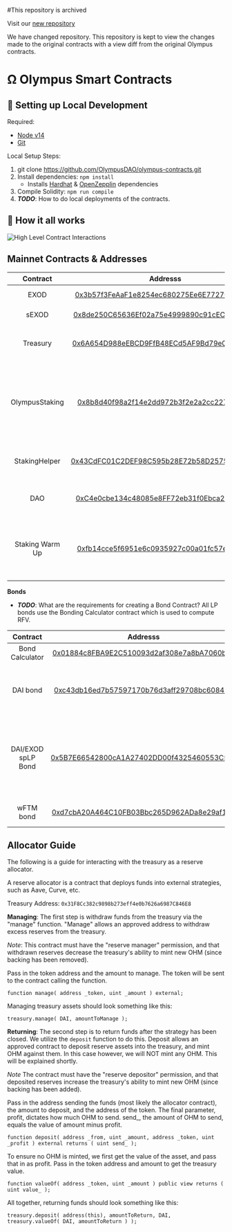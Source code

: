 

#This repository is archived

Visit our [new repository](https://github.com/ExodiaFinance/contracts)

We have changed repository. This repository is kept to view the changes made to the original contracts with a view diff from the original Olympus contracts.

# Ω Olympus Smart Contracts
##  🔧 Setting up Local Development
Required: 
- [Node v14](https://nodejs.org/download/release/latest-v14.x/)  
- [Git](https://git-scm.com/downloads)


Local Setup Steps:
1. git clone https://github.com/OlympusDAO/olympus-contracts.git 
1. Install dependencies: `npm install` 
    - Installs [Hardhat](https://hardhat.org/getting-started/) & [OpenZepplin](https://docs.openzeppelin.com/contracts/4.x/) dependencies
1. Compile Solidity: `npm run compile`
1. **_TODO_**: How to do local deployments of the contracts.


## 🤨 How it all works
![High Level Contract Interactions](./docs/box-diagram.png)

## Mainnet Contracts & Addresses

|Contract       | Addresss                                                                                                            | Notes   |
|:-------------:|:-------------------------------------------------------------------------------------------------------------------:|-------|
|EXOD           |[0x3b57f3FeAaF1e8254ec680275Ee6E7727C7413c7](https://ftmscan.com/address/0x3b57f3feaaf1e8254ec680275ee6e7727c7413c7)| Main Token Contract|
|sEXOD           |[0x8de250C65636Ef02a75e4999890c91cECd38D03D](https://ftmscan.com/address/0x8de250C65636Ef02a75e4999890c91cECd38D03D)| Staked Ohm|
|Treasury       |[0x6A654D988eEBCD9FfB48ECd5AF9Bd79e090D8347](https://ftmscan.com/address/0x6a654d988eebcd9ffb48ecd5af9bd79e090d8347)| Olympus Treasury holds all the assets        |
|OlympusStaking |[0x8b8d40f98a2f14e2dd972b3f2e2a2cc227d1e3be](https://ftmscan.com/address/0x8b8d40f98a2f14e2dd972b3f2e2a2cc227d1e3be)| Main Staking contract responsible for calling rebases every 2200 blocks|
|StakingHelper  |[0x43CdFC01C2DEF98C595b28E72b58D2575AA05E9B](https://ftmscan.com/address/0x43cdfc01c2def98c595b28e72b58d2575aa05e9b)| Helper Contract to Stake with 0 warmup |
|DAO            |[0xC4e0cbe134c48085e8FF72eb31f0Ebca29b152ee](https://ftmscan.com/address/0xC4e0cbe134c48085e8FF72eb31f0Ebca29b152ee)|Storage Wallet for DAO under MS |
|Staking Warm Up|[0xfb14cce5f6951e6c0935927c00a01fc57ed65920](https://ftmscan.com/address/0xfb14cce5f6951e6c0935927c00a01fc57ed65920)| Instructs the Staking contract when a user can claim sOHM |


**Bonds**
- **_TODO_**: What are the requirements for creating a Bond Contract?
All LP bonds use the Bonding Calculator contract which is used to compute RFV. 

|Contract       | Addresss                                                                                                            | Notes   |
|:-------------:|:-------------------------------------------------------------------------------------------------------------------:|-------|
|Bond Calculator|[0x01884c8FBA9E2C510093d2af308e7a8bA7060b8F](https://ftmscan.com/address/0x01884c8fba9e2c510093d2af308e7a8ba7060b8f)| |
|DAI bond|[0xc43db16ed7b57597170b76d3aff29708bc608483](https://ftmscan.com/address/0xc43db16ed7b57597170b76d3aff29708bc608483)| Main bond managing serve mechanics for OHM/DAI|
|DAI/EXOD spLP Bond|[0x5B7E66542800cA1A27402DD00f4325460553C5eb](https://ftmscan.com/address/0x5b7e66542800ca1a27402dd00f4325460553c5eb#code)| Manages mechanism for the protocol to buy back its own liquidity from the pair. |
|wFTM bond      |[0xd7cbA20A464C10FB03Bbc265D962ADa8e29af118](https://ftmscan.com/address/0xd7cba20a464c10fb03bbc265d962ada8e29af118)| Manages wFTM bonds


## Allocator Guide

The following is a guide for interacting with the treasury as a reserve allocator.

A reserve allocator is a contract that deploys funds into external strategies, such as Aave, Curve, etc.

Treasury Address: `0x31F8Cc382c9898b273eff4e0b7626a6987C846E8`

**Managing**:
The first step is withdraw funds from the treasury via the "manage" function. "Manage" allows an approved address to withdraw excess reserves from the treasury.

*Note*: This contract must have the "reserve manager" permission, and that withdrawn reserves decrease the treasury's ability to mint new OHM (since backing has been removed).

Pass in the token address and the amount to manage. The token will be sent to the contract calling the function.

```
function manage( address _token, uint _amount ) external;
```

Managing treasury assets should look something like this:
```
treasury.manage( DAI, amountToManage );
```

**Returning**:
The second step is to return funds after the strategy has been closed.
We utilize the `deposit` function to do this. Deposit allows an approved contract to deposit reserve assets into the treasury, and mint OHM against them. In this case however, we will NOT mint any OHM. This will be explained shortly.

*Note* The contract must have the "reserve depositor" permission, and that deposited reserves increase the treasury's ability to mint new OHM (since backing has been added).


Pass in the address sending the funds (most likely the allocator contract), the amount to deposit, and the address of the token. The final parameter, profit, dictates how much OHM to send. send_, the amount of OHM to send, equals the value of amount minus profit.
```
function deposit( address _from, uint _amount, address _token, uint _profit ) external returns ( uint send_ );
```

To ensure no OHM is minted, we first get the value of the asset, and pass that in as profit.
Pass in the token address and amount to get the treasury value.
```
function valueOf( address _token, uint _amount ) public view returns ( uint value_ );
```

All together, returning funds should look something like this:
```
treasury.deposit( address(this), amountToReturn, DAI, treasury.valueOf( DAI, amountToReturn ) );
```
